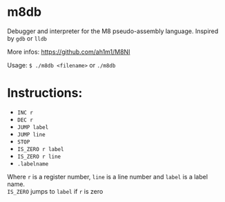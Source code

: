 # m8db

Debugger and interpreter for the M8 pseudo-assembly language. Inspired by `gdb` or `lldb`

More infos: https://github.com/ah1m1/M8NI

Usage: `$ ./m8db <filename>` or `./m8db`


# Instructions:  
* `INC r`
* `DEC r`
* `JUMP label`
* `JUMP line`
* `STOP`
* `IS_ZERO r label`
* `IS_ZERO r line`
* `.labelname`

Where `r` is a register number, `line` is a line number and `label` is a label name.  
`IS_ZERO` jumps to `label` if `r` is zero
